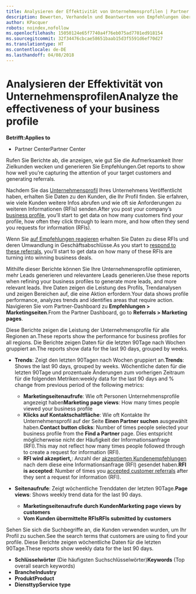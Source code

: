 ```yaml
---
title: Analysieren der Effektivität von Unternehmensprofilen | Partner Center
description: Bewerten, Verhandeln und Beantworten von Empfehlungen über Partner Center.
author: KPacquer
robots: noindex,nofollow
ms.openlocfilehash: 15050124e65f7740a4f76eb075ad7701ed918154
ms.sourcegitcommit: 32f34476cbcae58651baab15d3f5591d6ef70d27
ms.translationtype: HT
ms.contentlocale: de-DE
ms.lasthandoff: 04/08/2018
---
```

# <a name="analyze-the-effectiveness-of-your-business-profile"></a><span data-ttu-id="b55f0-103">Analysieren der Effektivität von Unternehmensprofilen</span><span class="sxs-lookup"><span data-stu-id="b55f0-103">Analyze the effectiveness of your business profile</span></span>
<!-- 
https://go.microsoft.com/fwlink/?linkid=849120
-->

**<span data-ttu-id="b55f0-104">Betrifft:</span><span class="sxs-lookup"><span data-stu-id="b55f0-104">Applies to</span></span>**

-  <span data-ttu-id="b55f0-105">Partner Center</span><span class="sxs-lookup"><span data-stu-id="b55f0-105">Partner Center</span></span>

<span data-ttu-id="b55f0-106">Rufen Sie Berichte ab, die anzeigen, wie gut Sie die Aufmerksamkeit Ihrer Zielkunden wecken und generieren Sie Empfehlungen.</span><span class="sxs-lookup"><span data-stu-id="b55f0-106">Get reports to show how well you’re capturing the attention of your target customers and generating referrals.</span></span>

<span data-ttu-id="b55f0-107">Nachdem Sie das [Unternehmensprofil](create-a-marketing-profile.md) Ihres Unternehmens Veröffentlicht haben, erhalten Sie Daten zu den Kunden, die Ihr Profil finden. Sie erfahren, wie viele Kunden weitere Infos abrufen und wie oft sie Anforderungen zu weiteren Informationen (RFIs) senden.</span><span class="sxs-lookup"><span data-stu-id="b55f0-107">After you post your company’s [business profile](create-a-marketing-profile.md), you’ll start to get data on how many customers find your profile, how often they click through to learn more, and how often they send you requests for information (RFIs).</span></span> 

<span data-ttu-id="b55f0-108">Wenn Sie [auf Empfehlungen reagieren](responding-to-referrals.md) erhalten Sie Daten zu diese RFIs und deren Umwandlung in Geschäftsabschlüsse.</span><span class="sxs-lookup"><span data-stu-id="b55f0-108">As you start to [respond to these referrals](responding-to-referrals.md), you’ll start to get data on how many of these RFIs are turning into winning business deals.</span></span>

<span data-ttu-id="b55f0-109">Mithilfe dieser Berichte können Sie Ihre Unternehmensprofile optimieren, mehr Leads generieren und relevantere Leads generieren.</span><span class="sxs-lookup"><span data-stu-id="b55f0-109">Use these reports when refining your business profiles to generate more leads, and more relevant leads.</span></span> <span data-ttu-id="b55f0-110">Ihre Daten zeigen die Leistung des Profils, Trendanalysen und zeigen Bereichen auf, die eine Aktion erfordern.</span><span class="sxs-lookup"><span data-stu-id="b55f0-110">Your data shows profile performance, analyzes trends and identifies areas that require action.</span></span> <span data-ttu-id="b55f0-111">Navigieren Sie vom Partner-Dashboard zu **Empfehlungen > Marketingseiten**.</span><span class="sxs-lookup"><span data-stu-id="b55f0-111">From the Partner Dashboard, go to **Referrals > Marketing pages**.</span></span>

<span data-ttu-id="b55f0-112">Diese Berichte zeigen die Leistung der Unternehmensprofile für alle Regionen an.</span><span class="sxs-lookup"><span data-stu-id="b55f0-112">These reports show the performance for business profiles for all regions.</span></span> <span data-ttu-id="b55f0-113">Die Berichte zeigen Daten für die letzten 90Tage nach Wochen gruppiert an.</span><span class="sxs-lookup"><span data-stu-id="b55f0-113">The reports show data for the last 90 days, grouped by weeks.</span></span>

*  <span data-ttu-id="b55f0-114">**Trends**: Zeigt den letzten 90Tagen nach Wochen gruppiert an.</span><span class="sxs-lookup"><span data-stu-id="b55f0-114">**Trends**: Shows the last 90 days, grouped by weeks.</span></span> <span data-ttu-id="b55f0-115">Wöchentliche daten für die letzten 90Tage und prozentuale Änderungen zum vorherigen Zeitraum für die folgenden Metriken:</span><span class="sxs-lookup"><span data-stu-id="b55f0-115">weekly data for the last 90 days and % change from previous period of the following metrics:</span></span>

   * <span data-ttu-id="b55f0-116">**Marketingseitenaufrufe**: Wie oft Personen Unternehmensprofile angezeigt haben</span><span class="sxs-lookup"><span data-stu-id="b55f0-116">**Marketing page views**: How many times people viewed your business profile</span></span>
   * <span data-ttu-id="b55f0-117">**Klicks auf Kontaktschaltfläche**: Wie oft Kontakte Ihr Unternehmensprofil auf der Seite **Einen Partner suchen** ausgewählt haben.</span><span class="sxs-lookup"><span data-stu-id="b55f0-117">**Contact button clicks**: Number of times people selected your business profile from the **Find a Partner** page.</span></span> <span data-ttu-id="b55f0-118">Dies entspricht möglicherweise nicht der Häufigkeit der Informationsanfrage (RFI).</span><span class="sxs-lookup"><span data-stu-id="b55f0-118">This may not reflect how many times people followed through to create a request for information (RFI).</span></span>
   * <span data-ttu-id="b55f0-119">**RFI wird akzeptiert,**: Anzahl der [akzeptierten Kundenempfehlungen](responding-to-referrals.md) nach dem diese eine Informationsanfrage (RFI) gesendet haben.</span><span class="sxs-lookup"><span data-stu-id="b55f0-119">**RFI is accepted**: Number of times you [accepted customer referrals](responding-to-referrals.md) after they sent a request for information (RFI).</span></span>


*  <span data-ttu-id="b55f0-120">**Seitenaufrufe**: Zeigt wöchentliche Trenddaten der letzten 90Tage.</span><span class="sxs-lookup"><span data-stu-id="b55f0-120">**Page views**: Shows weekly trend data for the last 90 days.</span></span>
   *  **<span data-ttu-id="b55f0-121">Marketingseitenaufrufe durch Kunden</span><span class="sxs-lookup"><span data-stu-id="b55f0-121">Marketing page views by customers</span></span>**
   *  **<span data-ttu-id="b55f0-122">Vom Kunden übermittelte RFIs</span><span class="sxs-lookup"><span data-stu-id="b55f0-122">RFIs submitted by customers</span></span>**

<span data-ttu-id="b55f0-123">Sehen Sie sich die Suchbegriffe an, die Kunden verwenden wurden, um Ihr Profil zu suchen.</span><span class="sxs-lookup"><span data-stu-id="b55f0-123">See the search terms that customers are using to find your profile.</span></span> <span data-ttu-id="b55f0-124">Diese Berichte zeigen wöchentliche Daten für die letzten 90Tage.</span><span class="sxs-lookup"><span data-stu-id="b55f0-124">These reports show weekly data for the last 90 days.</span></span>

*  <span data-ttu-id="b55f0-125">**Schlüsselwörter** (Die häufigsten Suchschlüsselwörter)</span><span class="sxs-lookup"><span data-stu-id="b55f0-125">**Keywords** (Top overall search keywords)</span></span> 
*  **<span data-ttu-id="b55f0-126">Branche</span><span class="sxs-lookup"><span data-stu-id="b55f0-126">Industry</span></span>**
*  **<span data-ttu-id="b55f0-127">Produkt</span><span class="sxs-lookup"><span data-stu-id="b55f0-127">Product</span></span>**
*  **<span data-ttu-id="b55f0-128">Diensttyp</span><span class="sxs-lookup"><span data-stu-id="b55f0-128">Service type</span></span>**

